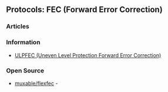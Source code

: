 ## Protocols: FEC (Forward Error Correction)



### Articles



### Information
- [ULPFEC (Uneven Level Protection Forward Error Correction)](https://bloggeek.me/webrtcglossary/ulpfec/)



### Open Source
- [muxable/flexfec](https://github.com/muxable/flexfec) - 

